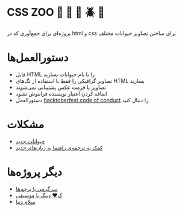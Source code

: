 # CSS ZOO :pig: :frog: :bee: :beetle: :lion:

پروژه‌ای برای جمع‌آوری کد در html و css برای ساختن تصاویر حیوانات مختلف

# دستورالعمل‌ها

+ فایل HTML را با نام حیوانات بسازید
+ تصاویر گرافیکی را فقط با استفاده از تگ‌های HTML بسازید
+ تصاویر با فرمت عکس پشتیبانی نمی‌شوند
+ اضافه کردن اعتبار نویسنده فراموش نشود
+ دستورالعمل [hacktoberfest code of conduct](https://docs.google.com/document/d/1gFKOhyUqMZzrZcbq8A_TpO5x9J9HK6agv70awCH8pyI/edit) را دنبال کنید

# مشکلات

+ [حیوانات جدید](https://github.com/xaca/css_zoo/issues/2)
+ [کمک به ترجمه‌ی راهنما به زبان‌های جدید](https://github.com/xaca/css_zoo/issues/1) 

# دیگر پروژه‌ها

+ [سرگرمی با پرچم‌ها](https://github.com/xaca/game_banderas)
+ [ک:heart: دینگ با موسیقی](https://github.com/xaca/coding-music)
+ [سلام دنیا](https://github.com/xaca/holamundo.co) 
